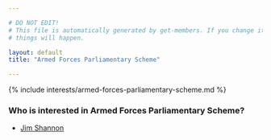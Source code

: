 ```yaml
---

# DO NOT EDIT!
# This file is automatically generated by get-members. If you change it, bad
# things will happen.

layout: default
title: "Armed Forces Parliamentary Scheme"

---
```


{% include interests/armed-forces-parliamentary-scheme.md %}

### Who is interested in Armed Forces Parliamentary Scheme?


* [Jim Shannon](members/jim-shannon.html)
